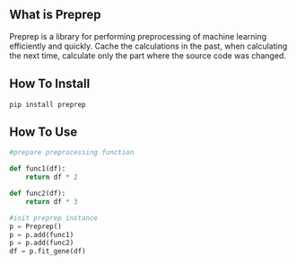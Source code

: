 
## What is Preprep

Preprep is a library for performing preprocessing of machine learning efficiently and quickly. Cache the calculations  in the past, when calculating the next time, calculate only the part where the source code was changed.

## How To Install

```
pip install preprep
```

## How To Use

```python
#prepare preprocessing function

def func1(df):
    return df * 2

def func2(df):
    return df * 3

#init preprep instance
p = Preprep()
p = p.add(func1)
p = p.add(func2)
df = p.fit_gene(df)
```
